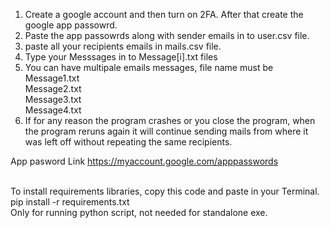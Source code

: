 1. Create a google account and then turn on 2FA. After that create the google app passowrd.<br>
2. Paste the app passowrds along with sender emails in to user.csv file.<br>
3. paste all your recipients emails in mails.csv file.<br>
4. Type your Messsages in to Message[i].txt files<br>
5. You can have multipale emails messages, file name must be <br>
Message1.txt<br>
Message2.txt<br>
Message3.txt<br>
Message4.txt<br>
6. If for any reason the program crashes or you close the program, 
   when the program reruns again it will continue sending mails from where it was left off without repeating the same recipients. <br>

App pasword Link https://myaccount.google.com/apppasswords <br><br>


To install requirements libraries, copy this code and paste in your Terminal.<br>
pip install -r requirements.txt<br>
Only for running python script, not needed for standalone exe.<br><br>

